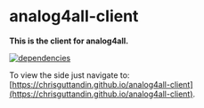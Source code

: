# analog4all-client

**This is the client for analog4all.**

[![dependencies](https://img.shields.io/david/chrisguttandin/analog4all-client.svg?style=flat-square)](https://www.npmjs.com/package/analog4all-client)

To view the side just navigate to: [https://chrisguttandin.github.io/analog4all-client](https://chrisguttandin.github.io/analog4all-client).

